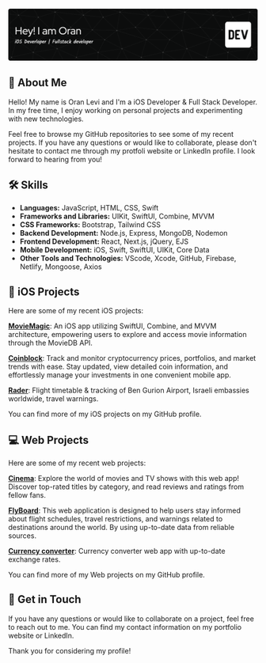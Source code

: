 ![Header](./image/Header.png)

## 🚀 About Me
Hello! My name is Oran Levi and I'm a iOS Developer & Full Stack Developer. In my free time, I enjoy working on personal projects and experimenting with new technologies.

Feel free to browse my GitHub repositories to see some of my recent projects. If you have any questions or would like to collaborate, please don't hesitate to contact me through my protfoli website or LinkedIn profile. I look forward to hearing from you!


## 🛠 Skills

- **Languages:** JavaScript, HTML, CSS, Swift
- **Frameworks and Libraries:** UIKit, SwiftUI, Combine, MVVM
- **CSS Frameworks:** Bootstrap, Tailwind CSS
- **Backend Development:** Node.js, Express, MongoDB, Nodemon
- **Frontend Development:** React, Next.js, jQuery, EJS
- **Mobile Development:** iOS, Swift, SwiftUI, UIKit, Core Data
- **Other Tools and Technologies:** VScode, Xcode, GitHub, Firebase, Netlify, Mongoose, Axios

## 📱 iOS Projects
Here are some of my recent iOS projects:

[**MovieMagic**](https://github.com/OranLevi/MovieMagic): An iOS app utilizing SwiftUI, Combine, and MVVM architecture, empowering users to explore and access movie information through the MovieDB API.

[**Coinblock**](https://github.com/OranLevi/coinblock): Track and monitor cryptocurrency prices, portfolios, and market trends with ease. Stay updated, view detailed coin information, and effortlessly manage your investments in one convenient mobile app.

[**Rader**](https://github.com/OranLevi/RadarApp): Flight timetable & tracking of Ben Gurion Airport, Israeli embassies worldwide, travel warnings.

You can find more of my iOS projects on my GitHub profile.

## 💻 Web Projects
Here are some of my recent web projects:

[**Cinema**](https://github.com/OranLevi/Cinema):
Explore the world of movies and TV shows with this web app! Discover top-rated titles by category, and read reviews and ratings from fellow fans.

[**FlyBoard**](https://github.com/OranLevi/FlyBoard):
This web application is designed to help users stay informed about flight schedules, travel restrictions, and warnings related to destinations around the world. By using up-to-date data from reliable sources.

[**Currency converter**](https://github.com/OranLevi/currency-converter):
Currency converter web app with up-to-date exchange rates.

You can find more of my Web projects on my GitHub profile.

## 💬 Get in Touch
If you have any questions or would like to collaborate on a project, feel free to reach out to me. You can find my contact information on my portfolio website or LinkedIn.

Thank you for considering my profile!

